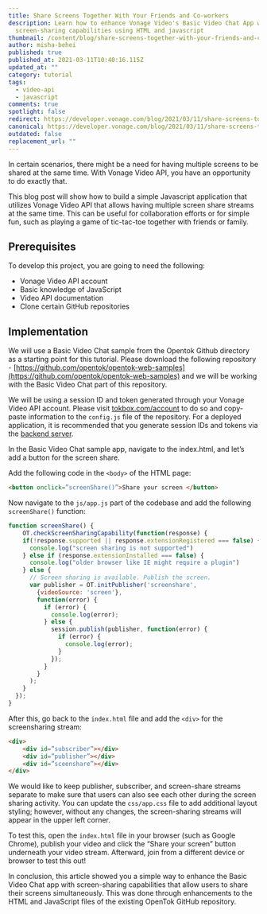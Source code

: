 ```yaml
---
title: Share Screens Together With Your Friends and Co-workers
description: Learn how to enhance Vonage Video's Basic Video Chat App with
  screen-sharing capabilities using HTML and javascript
thumbnail: /content/blog/share-screens-together-with-your-friends-and-co-workers/sharescreens_1200x600.png
author: misha-behei
published: true
published_at: 2021-03-11T10:40:16.115Z
updated_at: ""
category: tutorial
tags:
  - video-api
  - javascript
comments: true
spotlight: false
redirect: https://developer.vonage.com/blog/2021/03/11/share-screens-together-with-your-friends-and-co-workers
canonical: https://developer.vonage.com/blog/2021/03/11/share-screens-together-with-your-friends-and-co-workers
outdated: false
replacement_url: ""
---
```

In certain scenarios, there might be a need for having multiple screens to be shared at the same time. With Vonage Video API, you have an opportunity to do exactly that. 


This blog post will show how to build a simple Javascript application that utilizes Vonage Video API that allows having multiple screen share streams at the same time. This can be useful for collaboration efforts or for simple fun, such as playing a game of tic-tac-toe together with friends or family. 

## Prerequisites

To develop this project, you are going to need the following:
* Vonage Video API account
* Basic knowledge of JavaScript
* Video API documentation 
* Clone certain GitHub repositories 

## Implementation

We will use a Basic Video Chat sample from the Opentok Github directory as a starting point for this tutorial. Please download the following repository - [https://github.com/opentok/opentok-web-samples](https://github.com/opentok/opentok-web-samples) and we will be working with the Basic Video Chat part of this repository.

We will be using a session ID and token generated through your Vonage Video API account. Please visit [tokbox.com/account](https://tokbox.com/account) to do so and copy-paste information to the `config.js` file of the repository. For a deployed application, it is recommended that you generate session IDs and tokens via the [backend server](https://tokbox.com/developer/guides/create-token/).  

In the Basic Video Chat sample app, navigate to the index.html, and let’s add a button for the screen share.

Add the following code in the `<body>` of the HTML page:

```html
<button onclick=”screenShare()”>Share your screen </button>
```

Now navigate to the `js/app.js` part of the codebase and add the following `screenShare()` function: 

```javascript
function screenShare() {
    OT.checkScreenSharingCapability(function(response) {
    if(!response.supported || response.extensionRegistered === false) {
      console.log("screen sharing is not supported")
    } else if (response.extensionInstalled === false) {
      console.log("older browser like IE might require a plugin")
    } else {
      // Screen sharing is available. Publish the screen.
      var publisher = OT.initPublisher('screenshare',
        {videoSource: 'screen'},
        function(error) {
          if (error) {
            console.log(error);
          } else {
            session.publish(publisher, function(error) {
              if (error) {
                console.log(error);
              }
            });
          }
        }
      );
    }
  });
}
```

After this, go back to the `index.html` file and add the `<div>` for the screensharing stream:

```html
<div>
	<div id=”subscriber”></div>
	<div id=”publisher”></div>
	<div id=”sceenshare”></div>
</div>
```

We would like to keep publisher, subscriber, and screen-share streams separate to make sure that users can also see each other during the screen sharing activity. You can update the `css/app.css` file to add additional layout styling; however, without any changes, the screen-sharing streams will appear in the upper left corner. 


To test this, open the `index.html` file in your browser (such as Google Chrome), publish your video and click the “Share your screen” button underneath your video stream. Afterward, join from a different device or browser to test this out!


In conclusion, this article showed you a simple way to enhance the Basic Video Chat app with screen-sharing capabilities that allow users to share their screens simultaneously. This was done through enhancements to the HTML and JavaScript files of the existing OpenTok GitHub repository. 



